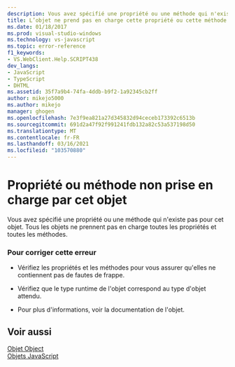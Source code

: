 ```yaml
---
description: Vous avez spécifié une propriété ou une méthode qui n'existe pas pour cet objet.
title: L’objet ne prend pas en charge cette propriété ou cette méthode | Microsoft Docs
ms.date: 01/18/2017
ms.prod: visual-studio-windows
ms.technology: vs-javascript
ms.topic: error-reference
f1_keywords:
- VS.WebClient.Help.SCRIPT438
dev_langs:
- JavaScript
- TypeScript
- DHTML
ms.assetid: 35f7a9b4-74fa-4ddb-b9f2-1a92345cb2ff
author: mikejo5000
ms.author: mikejo
manager: ghogen
ms.openlocfilehash: 7e3f9ea821a27d345832d94ceceb173392c6513b
ms.sourcegitcommit: 691d2a47f92f991241fdb132a82c53a537198d50
ms.translationtype: MT
ms.contentlocale: fr-FR
ms.lasthandoff: 03/16/2021
ms.locfileid: "103570880"
---
```

# <a name="object-doesnt-support-this-property-or-method"></a>Propriété ou méthode non prise en charge par cet objet
Vous avez spécifié une propriété ou une méthode qui n'existe pas pour cet objet. Tous les objets ne prennent pas en charge toutes les propriétés et toutes les méthodes.  
  
### <a name="to-correct-this-error"></a>Pour corriger cette erreur  
  
- Vérifiez les propriétés et les méthodes pour vous assurer qu'elles ne contiennent pas de fautes de frappe.  
  
- Vérifiez que le type runtime de l'objet correspond au type d'objet attendu.  
  
- Pour plus d'informations, voir la documentation de l'objet.  
  
## <a name="see-also"></a>Voir aussi  
 [Objet Object](https://developer.mozilla.org/docs/Web/JavaScript/Reference/Global_Objects/Object)   
 [Objets JavaScript](https://developer.mozilla.org/docs/Web/JavaScript/Reference/Global_Objects)
